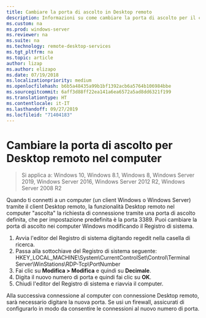 ```yaml
---
title: Cambiare la porta di ascolto in Desktop remoto
description: Informazioni su come cambiare la porta di ascolto per il client Desktop remoto.
ms.custom: na
ms.prod: windows-server
ms.reviewer: na
ms.suite: na
ms.technology: remote-desktop-services
ms.tgt_pltfrm: na
ms.topic: article
author: lizap
ms.author: elizapo
ms.date: 07/19/2018
ms.localizationpriority: medium
ms.openlocfilehash: b6b5a48435a99b1bf1392acb6a5764b106984bbe
ms.sourcegitcommit: 6aff3d88ff22ea141a6ea6572a5ad8dd6321f199
ms.translationtype: HT
ms.contentlocale: it-IT
ms.lasthandoff: 09/27/2019
ms.locfileid: "71404183"
---
```

# <a name="change-the-listening-port-for-remote-desktop-on-your-computer"></a>Cambiare la porta di ascolto per Desktop remoto nel computer

>Si applica a: Windows 10, Windows 8.1, Windows 8, Windows Server 2019, Windows Server 2016, Windows Server 2012 R2, Windows Server 2008 R2

Quando ti connetti a un computer (un client Windows o Windows Server) tramite il client Desktop remoto, la funzionalità Desktop remoto nel computer "ascolta" la richiesta di connessione tramite una porta di ascolto definita, che per impostazione predefinita è la porta 3389. Puoi cambiare la porta di ascolto nei computer Windows modificando il Registro di sistema.

1. Avvia l'editor del Registro di sistema digitando regedit nella casella di ricerca.
2. Passa alla sottochiave del Registro di sistema seguente: HKEY_LOCAL_MACHINE\System\CurrentControlSet\Control\Terminal Server\WinStations\RDP-Tcp\PortNumber
3. Fai clic su **Modifica > Modifica** e quindi su **Decimale**.
4. Digita il nuovo numero di porta e quindi fai clic su **OK**. 
5. Chiudi l'editor del Registro di sistema e riavvia il computer.

Alla successiva connessione al computer con connessione Desktop remoto, sarà necessario digitare la nuova porta. Se usi un firewall, assicurati di configurarlo in modo da consentire le connessioni al nuovo numero di porta.
